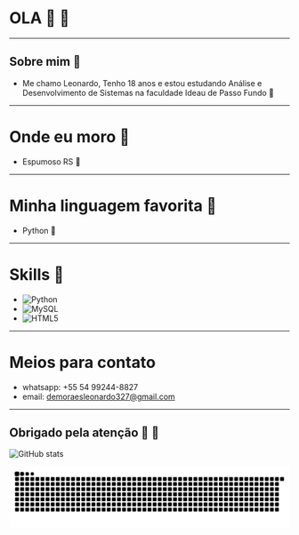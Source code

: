 # OLA 👋 🐍

---

## Sobre mim 🐍

* Me chamo Leonardo, Tenho 18 anos e estou estudando Análise e Desenvolvimento de Sistemas na faculdade Ideau de Passo Fundo 🐉

---

# Onde eu moro 🐍

* Espumoso RS 🐉

---

# Minha linguagem favorita 🐍

* Python 🐉

---

# Skills 🐍
* ![Python](https://img.shields.io/badge/Python-3776AB?style=for-the-badge&logo=python&logoColor=white)
* ![MySQL](https://img.shields.io/badge/MySQL-4479A1?style=for-the-badge&logo=mysql&logoColor=white)
* ![HTML5](https://img.shields.io/badge/HTML5-E34F26?style=for-the-badge&logo=html5&logoColor=white)

---

# Meios para contato

- whatsapp: +55 54 99244-8827
- email: demoraesleonardo327@gmail.com

---

## Obrigado pela atenção 🐍 🐉

![GitHub stats](https://github-readme-stats.vercel.app/api?username=ldm-code&show_icons=true)

![Snake animation](https://github.com/ldm-code/ldm-code/blob/output/github-snake.svg)



